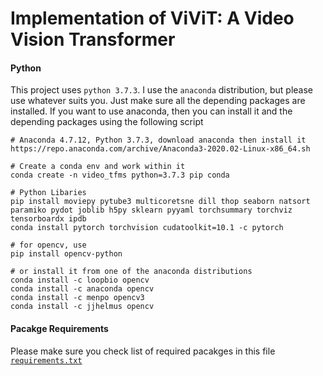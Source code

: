 # Implementation of ViViT: A Video Vision Transformer


#### Python
This project uses `python 3.7.3`. I use the `anaconda` distribution,
but please use whatever suits you. Just make sure all  the depending packages are installed.
If you want to use anaconda, then you can install it and the depending packages
using the following script
```
# Anaconda 4.7.12, Python 3.7.3, download anaconda then install it
https://repo.anaconda.com/archive/Anaconda3-2020.02-Linux-x86_64.sh

# Create a conda env and work within it
conda create -n video_tfms python=3.7.3 pip conda

# Python Libaries
pip install moviepy pytube3 multicoretsne dill thop seaborn natsort paramiko pydot joblib h5py sklearn pyyaml torchsummary torchviz tensorboardx ipdb 
conda install pytorch torchvision cudatoolkit=10.1 -c pytorch

# for opencv, use
pip install opencv-python

# or install it from one of the anaconda distributions
conda install -c loopbio opencv
conda install -c anaconda opencv
conda install -c menpo opencv3
conda install -c jjhelmus opencv

```

#### Pacakge Requirements
Please make sure you check list of required pacakges in this file [`requirements.txt`](requirements.txt)
